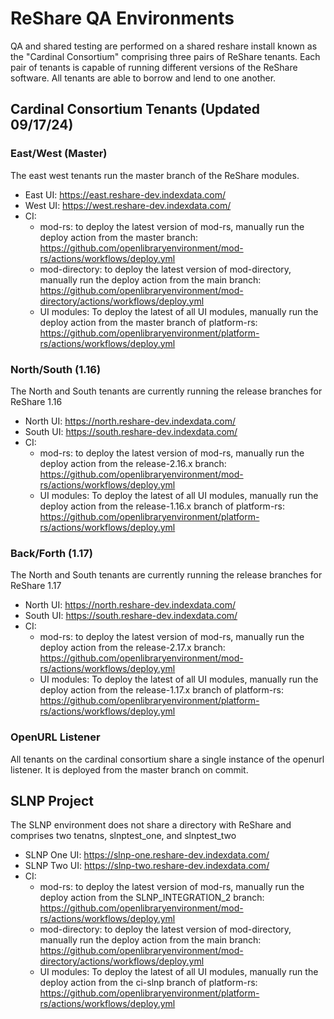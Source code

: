# ReShare QA Environments

QA and shared testing are performed on a shared reshare install
known as the "Cardinal Consortium" comprising three pairs of ReShare tenants. 
Each pair of tenants is capable of running different versions of the ReShare
software. All tenants are able to borrow and lend to one another.

## Cardinal Consortium Tenants (Updated 09/17/24)

### East/West (Master)
The east west tenants run the master branch of the ReShare modules.
* East UI: https://east.reshare-dev.indexdata.com/
* West UI: https://west.reshare-dev.indexdata.com/
* CI:
  * mod-rs: to deploy the latest version of mod-rs, manually run the deploy action from the master branch: https://github.com/openlibraryenvironment/mod-rs/actions/workflows/deploy.yml
  * mod-directory: to deploy the latest version of mod-directory, manually run the deploy action from the main branch: https://github.com/openlibraryenvironment/mod-directory/actions/workflows/deploy.yml
  * UI modules: To deploy the latest of all UI modules, manually run the deploy action from the master branch of platform-rs: https://github.com/openlibraryenvironment/platform-rs/actions/workflows/deploy.yml

### North/South (1.16)
The North and South tenants are currently running the release branches for ReShare 1.16
* North UI: https://north.reshare-dev.indexdata.com/
* South UI: https://south.reshare-dev.indexdata.com/
* CI:
  * mod-rs: to deploy the latest version of mod-rs, manually run the deploy action from the release-2.16.x branch: https://github.com/openlibraryenvironment/mod-rs/actions/workflows/deploy.yml
  * UI modules: To deploy the latest of all UI modules, manually run the deploy action from the release-1.16.x branch of platform-rs: https://github.com/openlibraryenvironment/platform-rs/actions/workflows/deploy.yml

### Back/Forth (1.17)
The North and South tenants are currently running the release branches for ReShare 1.17
* North UI: https://north.reshare-dev.indexdata.com/
* South UI: https://south.reshare-dev.indexdata.com/
* CI:
  * mod-rs: to deploy the latest version of mod-rs, manually run the deploy action from the release-2.17.x branch: https://github.com/openlibraryenvironment/mod-rs/actions/workflows/deploy.yml
  * UI modules: To deploy the latest of all UI modules, manually run the deploy action from the release-1.17.x branch of platform-rs: https://github.com/openlibraryenvironment/platform-rs/actions/workflows/deploy.yml

### OpenURL Listener
All tenants on the cardinal consortium share a single instance of the openurl listener. It is deployed from the master branch on commit.

## SLNP Project
The SLNP environment does not share a directory with ReShare and comprises two tenatns, slnptest_one, and slnptest_two
* SLNP One UI: https://slnp-one.reshare-dev.indexdata.com/
* SLNP Two UI: https://slnp-two.reshare-dev.indexdata.com/
* CI:
  * mod-rs: to deploy the latest version of mod-rs, manually run the deploy action from the SLNP_INTEGRATION_2 branch: https://github.com/openlibraryenvironment/mod-rs/actions/workflows/deploy.yml
  * mod-directory: to deploy the latest version of mod-directory, manually run the deploy action from the main branch: https://github.com/openlibraryenvironment/mod-directory/actions/workflows/deploy.yml
  * UI modules: To deploy the latest of all UI modules, manually run the deploy action from the ci-slnp branch of platform-rs: https://github.com/openlibraryenvironment/platform-rs/actions/workflows/deploy.yml

